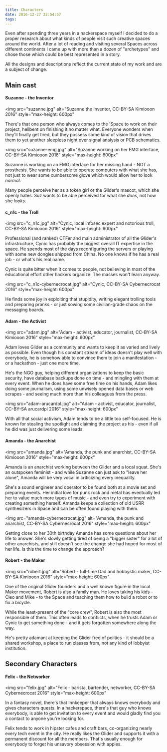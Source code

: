 ```yaml
---
title: Characters
date: 2016-12-27 22:54:57
tags:
---
```

Even after spending three years in a hackerspace myself I decided to do a proper research about what kinds of people visit such creative spaces around the world. After a lot of reading and visiting several Spaces across different continents I came up with more than a dozen of "archetypes" and chose those which could be best represented in a story.

All the designs and descriptions reflect the current state of my work and are a subject of change.

## Main cast
#### Suzanne - the Inventor
<img
    src="suzanne.jpg" 
    alt="Suzanne the Inventor, CC-BY-SA Kimiooon 2016"
    style="max-height: 600px"
>

There's that one person who always comes to the 'Space to work on their project, hellbent on finishing it no matter what. Everyone wonders when they'll finally get tired, but they possess some kind of vision that drives them to yet another sleepless night over signal analysis or PCB schematics.

<img
    src="suzanne-emg.jpg" 
    alt="Suzanne working on her EMG interface, CC-BY-SA Kimiooon 2016"
    style="max-height: 600px"
>

Suzanne is working on an EMG interface for her missing hand - NOT a prosthesis. She wants to be able to operate computers with what she has, not just to wear some cumbersome glove which would allow her to look _normal_.

Many people perceive her as a token girl or the Glider's mascot, which she openly hates. Suz wants to be able perceived for what she _does_, not how she _looks_.

#### c_n1c - the Troll

<img
    src="c_n1c.jpg" 
    alt="Cynic, local infosec expert and notorious troll, CC-BY-SA Kimiooon 2016"
    style="max-height: 600px"
>

Professional (and ranked) CTFer and main administrator of all the Glider's infrastructure, Cynic has probably the biggest overall IT expertise in the space. He spends most of the days reconfiguring the servers or playing with some new dongles shipped from China. No one knows if he has a real job - or what's his real name.

Cynic is quite bitter when it comes to people, not believing in most of the educational effort other hackers organize. The masses won't learn anyway.

<img
    src="c_n1c-cybernecrocat.jpg" 
    alt="Cynic, CC-BY-SA Cybernecrocat 2016"
    style="max-height: 600px"
>

He finds some joy in exploiting that stupidity, writing elegant trolling tools and preparing pranks - or just sowing some civilian-grade chaos on the messaging boards.

#### Adam - the Activist

<img
    src="adam.jpg" 
    alt="Adam - activist, educator, journalist, CC-BY-SA Kimiooon 2016"
    style="max-height: 600px"
>

Adam loves Glider as a community and wants to keep it as varied and lively as possible. Even though his constant stream of ideas doesn't play well with everybody, he is somehow able to convince them to join a manifestation - or a hackathon - just one more time.

He's the NGO guy, helping different organizations to keep the basic security, have database backups done on time - and mingling with them at every event. When he does have some free time on his hands, Adam likes doing some journalism, using some unwisely opened data bases or web scrapes - and seeing much more than his colleagues from the press.

<img
    src="adam-arucardpl.jpg" 
    alt="Adam - activist, educator, journalist, CC-BY-SA arucardpl 2016"
    style="max-height: 600px"
>

With all that social activism, Adam tends to be a little too self-focused. He is known for stealing the spotlight and claiming the project as his - even if all he did was just delivering some leads.

#### Amanda - the Anarchist

<img
    src="amanda.jpg" 
    alt="Amanda, the punk and anarchist, CC-BY-SA Kimiooon 2016"
    style="max-height: 600px"
>

Amanda is an anarchist working between the Glider and a local squat. She's an outspoken feminist - and while Suzanne can just ask to "leave her alone", Amanda will be very vocal in criticizing every inequality.

She's a sound engineer and operator to be found both at a movie set and preparing events. Her initial love for punk rock and metal has eventually led her to value much more types of music - and even try to experiment with creating something herself. Amanda keeps a collection of old USRR synthesizers in Space and can be often found playing with them.

<img
    src="amanda-cybernecrocat.jpg" 
    alt="Amanda, the punk and anarchist, CC-BY-SA Cybernecrocat 2016"
    style="max-height: 600px"
>

Getting close to her 30th birthday Amanda has some questions about her life to answer. She's slowly getting tired of being a "bigger sister" for a lot of other anarchists, and still doesn't see the change she had hoped for most of her life. Is this the time to change the approach?

#### Robert - the Maker

<img
    src="robert.jpg" 
    alt="Robert - full-time Dad and hobbystic maker, CC-BY-SA Kimiooon 2016"
    style="max-height: 600px"
>

One of the original Glider founders and a well known figure in the local Maker movement, Robert is also a family man. He loves taking his kids - Cleo and Mike - to the Space and teaching them how to build a robot or to fix a bicycle.

While the least-present of the "core crew", Robert is also the most responsible of them. This often leads to conflicts, when he trusts Adam or Cynic to get something done - and it gets forgotten somewhere along the way.

He's pretty adamant at keeping the Glider free of politics - it should be a shared workshop, a place to run classes from, not any kind of lobbyist institution.

## Secondary Characters
#### Felix - the Networker

<img
    src="felix.jpg" 
    alt="Felix - barista, bartender, networker, CC-BY-SA Cybernecrocat 2016"
    style="max-height: 600px"
>

In a fantasy novel, there's that Innkeeper that always knows everybody and gives characters quests. In a hackerspace, there's that guy who knows everybody, is able to get invitation to every event and would gladly find you a contact to anyone you're looking for.

Felix tends to work in hipster cafes and craft bars, co-organizing nearly every tech event in the city. He really likes the Glider and supports it with a permanent discount for all the members. That's usually enough for everybody to forget his unsavory obsession with apples.

